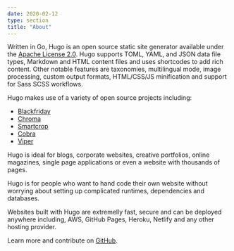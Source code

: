 ```yaml
---
date: 2020-02-12
type: section
title: "About"
---
```


Written in Go, Hugo is an open source static site generator available under the [Apache License 2.0](https://github.com/gohugoio/hugo/blob/master/LICENSE). Hugo supports TOML, YAML, and JSON data file types, Markdown and HTML content files and uses shortcodes to add rich content. Other notable features are taxonomies, multilingual mode, image processing, custom output formats, HTML/CSS/JS minification and support for Sass SCSS workflows.

Hugo makes use of a variety of open source projects including:

* [Blackfriday](https://github.com/russross/blackfriday)
* [Chroma](https://github.com/alecthomas/chroma)
* [Smartcrop](https://github.com/muesli/smartcrop)
* [Cobra](https://github.com/spf13/cobra)
* [Viper](https://github.com/spf13/viper)

Hugo is ideal for blogs, corporate websites, creative portfolios, online magazines, single page applications or even a website with thousands of pages.

Hugo is for people who want to hand code their own website without worrying about setting up complicated runtimes, dependencies and databases.

Websites built with Hugo are extremelly fast, secure and can be deployed anywhere including, AWS, GitHub Pages, Heroku, Netlify and any other hosting provider.

Learn more and contribute on [GitHub](https://github.com/gohugoio).

